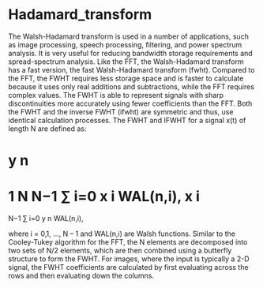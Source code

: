 # Hadamard_transform

The Walsh-Hadamard transform is used in a number of applications, such as image processing, speech processing, filtering, and power spectrum analysis. It is very useful for reducing bandwidth storage requirements and spread-spectrum analysis. Like the FFT, the Walsh-Hadamard transform has a fast version, the fast Walsh-Hadamard transform (fwht). Compared to the FFT, the FWHT requires less storage space and is faster to calculate because it uses only real additions and subtractions, while the FFT requires complex values. The FWHT is able to represent signals with sharp discontinuities more accurately using fewer coefficients than the FFT. Both the FWHT and the inverse FWHT (ifwht) are symmetric and thus, use identical calculation processes. The FWHT and IFWHT for a signal x(t) of length N are defined as:

y
n
=
1
N
N−1
∑
i=0
x
i
WAL(n,i),
x
i
=
N−1
∑
i=0
y
n
WAL(n,i),

where i = 0,1, …, N – 1 and WAL(n,i) are Walsh functions. Similar to the Cooley-Tukey algorithm for the FFT, the N elements are decomposed into two sets of N/2 elements, which are then combined using a butterfly structure to form the FWHT. For images, where the input is typically a 2-D signal, the FWHT coefficients are calculated by first evaluating across the rows and then evaluating down the columns.